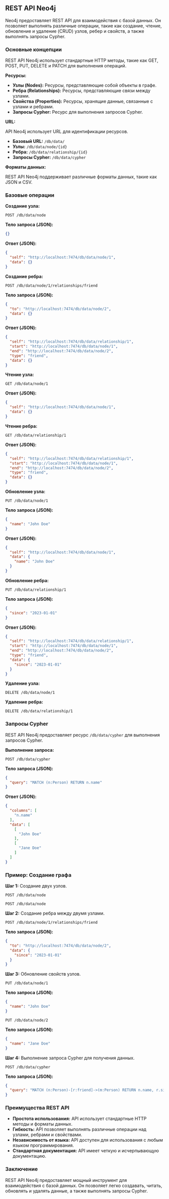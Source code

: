 ## REST API Neo4j

Neo4j предоставляет REST API для взаимодействия с базой данных. Он позволяет выполнять различные операции, такие как создание, чтение, обновление и удаление (CRUD) узлов, ребер и свойств, а также выполнять запросы Cypher. 

### Основные концепции

REST API Neo4j использует стандартные HTTP методы, такие как GET, POST, PUT, DELETE и PATCH для выполнения операций. 

**Ресурсы:**

* **Узлы (Nodes):** Ресурсы, представляющие собой объекты в графе.
* **Ребра (Relationships):** Ресурсы, представляющие связи между узлами.
* **Свойства (Properties):** Ресурсы, хранящие данные, связанные с узлами и ребрами.
* **Запросы Cypher:** Ресурс для выполнения запросов Cypher.

**URL:**

API Neo4j использует URL для идентификации ресурсов. 

* **Базовый URL:** `/db/data/`
* **Узлы:** `/db/data/node/{id}`
* **Ребра:** `/db/data/relationship/{id}`
* **Запросы Cypher:** `/db/data/cypher`

**Форматы данных:**

REST API Neo4j поддерживает различные форматы данных, такие как JSON и CSV. 

### Базовые операции

**Создание узла:**

```http
POST /db/data/node
```

**Тело запроса (JSON):**

```json
{}
```

**Ответ (JSON):**

```json
{
  "self": "http://localhost:7474/db/data/node/1",
  "data": {}
}
```

**Создание ребра:**

```http
POST /db/data/node/1/relationships/friend
```

**Тело запроса (JSON):**

```json
{
  "to": "http://localhost:7474/db/data/node/2",
  "data": {}
}
```

**Ответ (JSON):**

```json
{
  "self": "http://localhost:7474/db/data/relationship/1",
  "start": "http://localhost:7474/db/data/node/1",
  "end": "http://localhost:7474/db/data/node/2",
  "type": "friend",
  "data": {}
}
```

**Чтение узла:**

```http
GET /db/data/node/1
```

**Ответ (JSON):**

```json
{
  "self": "http://localhost:7474/db/data/node/1",
  "data": {}
}
```

**Чтение ребра:**

```http
GET /db/data/relationship/1
```

**Ответ (JSON):**

```json
{
  "self": "http://localhost:7474/db/data/relationship/1",
  "start": "http://localhost:7474/db/data/node/1",
  "end": "http://localhost:7474/db/data/node/2",
  "type": "friend",
  "data": {}
}
```

**Обновление узла:**

```http
PUT /db/data/node/1
```

**Тело запроса (JSON):**

```json
{
  "name": "John Doe"
}
```

**Ответ (JSON):**

```json
{
  "self": "http://localhost:7474/db/data/node/1",
  "data": {
    "name": "John Doe"
  }
}
```

**Обновление ребра:**

```http
PUT /db/data/relationship/1
```

**Тело запроса (JSON):**

```json
{
  "since": "2023-01-01"
}
```

**Ответ (JSON):**

```json
{
  "self": "http://localhost:7474/db/data/relationship/1",
  "start": "http://localhost:7474/db/data/node/1",
  "end": "http://localhost:7474/db/data/node/2",
  "type": "friend",
  "data": {
    "since": "2023-01-01"
  }
}
```

**Удаление узла:**

```http
DELETE /db/data/node/1
```

**Удаление ребра:**

```http
DELETE /db/data/relationship/1
```

### Запросы Cypher

REST API Neo4j предоставляет ресурс `/db/data/cypher` для выполнения запросов Cypher.

**Выполнение запроса:**

```http
POST /db/data/cypher
```

**Тело запроса (JSON):**

```json
{
  "query": "MATCH (n:Person) RETURN n.name"
}
```

**Ответ (JSON):**

```json
{
  "columns": [
    "n.name"
  ],
  "data": [
    [
      "John Doe"
    ],
    [
      "Jane Doe"
    ]
  ]
}
```

### Пример: Создание графа

**Шаг 1:** Создание двух узлов.

```http
POST /db/data/node
```

```http
POST /db/data/node
```

**Шаг 2:** Создание ребра между двумя узлами.

```http
POST /db/data/node/1/relationships/friend
```

**Тело запроса (JSON):**

```json
{
  "to": "http://localhost:7474/db/data/node/2",
  "data": {
    "since": "2023-01-01"
  }
}
```

**Шаг 3:** Обновление свойств узлов.

```http
PUT /db/data/node/1
```

**Тело запроса (JSON):**

```json
{
  "name": "John Doe"
}
```

```http
PUT /db/data/node/2
```

**Тело запроса (JSON):**

```json
{
  "name": "Jane Doe"
}
```

**Шаг 4:** Выполнение запроса Cypher для получения данных.

```http
POST /db/data/cypher
```

**Тело запроса (JSON):**

```json
{
  "query": "MATCH (n:Person)-[r:friend]->(m:Person) RETURN n.name, r.since, m.name"
}
```

### Преимущества REST API

* **Простота использования:** API использует стандартные HTTP методы и форматы данных.
* **Гибкость:** API позволяет выполнять различные операции над узлами, ребрами и свойствами.
* **Независимость от языка:** API доступен для использования с любым языком программирования.
* **Стандартная документация:** API имеет четкую и исчерпывающую документацию.

### Заключение

REST API Neo4j предоставляет мощный инструмент для взаимодействия с базой данных. Он позволяет легко создавать, читать, обновлять и удалять данные, а также выполнять запросы Cypher. 
